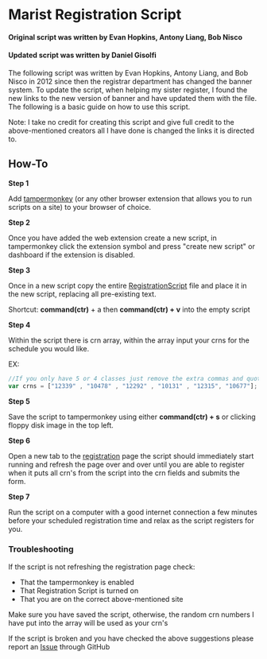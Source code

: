 # Marist Registration Script

#### Original script was written by Evan Hopkins, Antony Liang, Bob Nisco

#### Updated script was written by Daniel Gisolfi

The following script was written by Evan Hopkins, Antony Liang, and Bob Nisco in 2012 since then the registrar department has changed the banner system. To update the script, when helping my sister register, I found the new links to the new version of banner and have updated them with the file. The following is a basic guide on how to use this script.

Note: I take no credit for creating this script and give full credit to the above-mentioned creators all I have done is changed the links it is directed to.

## How-To

**Step 1**

Add [tampermonkey](https://tampermonkey.net) (or any other browser extension that allows you to run scripts on a site) to your browser of choice.

**Step 2**

Once you have added the web extension create a new script, in tampermonkey click the extension symbol and press "create new script" or dashboard if the extension is disabled.

**Step 3**

Once in a new script copy the entire [RegistrationScript](https://github.com/dgisolfi/dgisolfi/blob/master/MaristRegistrationScript/RegistrationScript.js) file and place it in the new script, replacing all pre-existing text.

Shortcut: **command(ctr)** + a then **command(ctr) + v** into the empty script

**Step 4**

Within the script there is crn array, within the array input your crns for the schedule you would like.

EX:

```js
//If you only have 5 or 4 classes just remove the extra commas and quotations
var crns = ["12339" , "10478" , "12292" , "10131" , "12315", "10677"];
```

**Step 5**

Save the script to tampermonkey using either **command(ctr) + s** or clicking floppy disk image in the top left.

**Step 6**

Open a new tab to the [registration](https://ssb1.banner.marist.edu:8012/MARPROD/bwskfreg.P_AltPin) page the script should immediately start running and refresh the page over and over until you are able to register when it puts all crn's from the script into the crn fields and submits the form.

**Step 7**

Run the script on a computer with a good internet connection a few minutes before your scheduled registration time and relax as the script registers for you.



### Troubleshooting

If the script is not refreshing the registration page check:
* That the tampermonkey is enabled
* That Registration Script is turned on
* That you are on the correct above-mentioned site

Make sure you have saved the script, otherwise, the random crn numbers I have put into the array will be used as your crn's

If the script is broken and you have checked the above suggestions please report an [Issue](https://github.com/dgisolfi/dgisolfi/issues) through GitHub 

